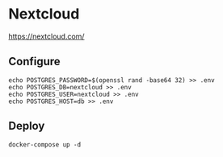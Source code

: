 # Nextcloud

https://nextcloud.com/

## Configure
```
echo POSTGRES_PASSWORD=$(openssl rand -base64 32) >> .env
echo POSTGRES_DB=nextcloud >> .env
echo POSTGRES_USER=nextcloud >> .env
echo POSTGRES_HOST=db >> .env
```

## Deploy
```
docker-compose up -d
```
